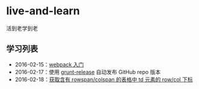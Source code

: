 # live-and-learn
活到老学到老

## 学习列表

* 2016-02-15：[webpack 入门](hello-webpack)
* 2016-02-17：使用 [grunt-release](https://github.com/geddski/grunt-release) 自动发布 GitHub repo 版本
* 2016-02-18：[获取含有 rowspan/colspan 的表格中 td 元素的 row/col 下标](get-th-index-of-table)